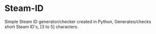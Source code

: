 # Steam-ID
Simple Steam ID generator/checker created in Python, Generates/checks short Steam ID's, [3 to 5] characters.
